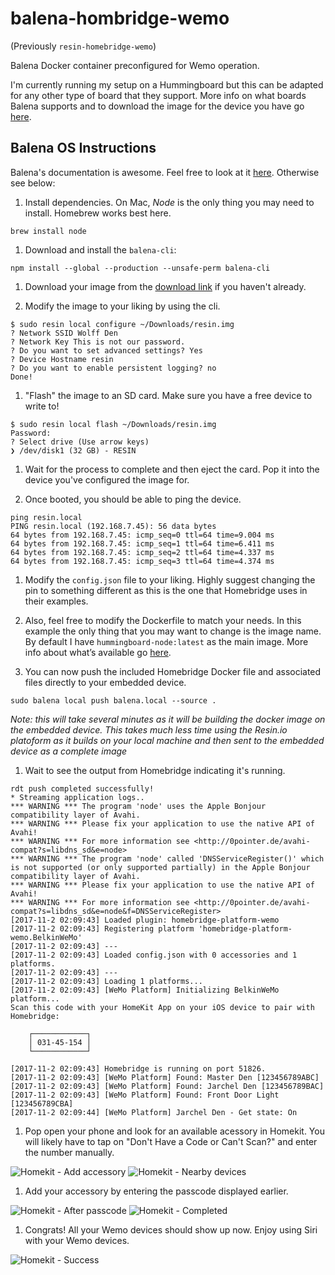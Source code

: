 # balena-hombridge-wemo
(Previously `resin-homebridge-wemo`)

Balena Docker container preconfigured for Wemo operation.

I'm currently running my setup on a Hummingboard but this can be adapted for any other type of board that they support. More info on what boards Balena supports and to download the image for the device you have go [here](https://www.balena.io/os/#download).

## Balena OS Instructions

Balena's documentation is awesome. Feel free to look at it [here](https://www.balena.io/os/docs/raspberrypi3/getting-started/). Otherwise see below:

1. Install dependencies. On Mac, *Node* is the only thing you may need to install. Homebrew works best here.

```
brew install node
```

1. Download and install the `balena-cli`:

```
npm install --global --production --unsafe-perm balena-cli
```

1. Download your image from the [download link](https://www.balena.io/os/#download) if you haven't already.

2. Modify the image to your liking by using the cli.

```
$ sudo resin local configure ~/Downloads/resin.img
? Network SSID Wolff Den
? Network Key This is not our password.
? Do you want to set advanced settings? Yes
? Device Hostname resin
? Do you want to enable persistent logging? no
Done!
```

1. "Flash" the image to an SD card. Make sure you have a free device to write to!

```
$ sudo resin local flash ~/Downloads/resin.img
Password:
? Select drive (Use arrow keys)
❯ /dev/disk1 (32 GB) - RESIN
```

1. Wait for the process to complete and then eject the card. Pop it into the device you've configured the image for.

1. Once booted, you should be able to ping the device.

```
ping resin.local
PING resin.local (192.168.7.45): 56 data bytes
64 bytes from 192.168.7.45: icmp_seq=0 ttl=64 time=9.004 ms
64 bytes from 192.168.7.45: icmp_seq=1 ttl=64 time=6.411 ms
64 bytes from 192.168.7.45: icmp_seq=2 ttl=64 time=4.337 ms
64 bytes from 192.168.7.45: icmp_seq=3 ttl=64 time=4.374 ms
```

1. Modify the `config.json` file to your liking. Highly suggest changing the pin to something different as this is the one that Homebridge uses in their examples.

1. Also, feel free to modify the Dockerfile to match your needs. In this example the only thing that you may want to change is the image name. By default I have `hummingboard-node:latest` as the main image. More info about what’s available go [here](https://docs.balena.io/runtime/resin-base-images/).

1. You can now push the included Homebridge Docker file and associated files directly to your embedded device.

```
sudo balena local push balena.local --source .
```

*Note: this will take several minutes as it will be building the docker image on the embedded device. This takes much less time using the Resin.io platoform as it builds on your local machine and then sent to the embedded device as a complete image*

1. Wait to see the output from Homebridge indicating it's running.

```
rdt push completed successfully!
* Streaming application logs..
*** WARNING *** The program 'node' uses the Apple Bonjour compatibility layer of Avahi.
*** WARNING *** Please fix your application to use the native API of Avahi!
*** WARNING *** For more information see <http://0pointer.de/avahi-compat?s=libdns_sd&e=node>
*** WARNING *** The program 'node' called 'DNSServiceRegister()' which is not supported (or only supported partially) in the Apple Bonjour compatibility layer of Avahi.
*** WARNING *** Please fix your application to use the native API of Avahi!
*** WARNING *** For more information see <http://0pointer.de/avahi-compat?s=libdns_sd&e=node&f=DNSServiceRegister>
[2017-11-2 02:09:43] Loaded plugin: homebridge-platform-wemo
[2017-11-2 02:09:43] Registering platform 'homebridge-platform-wemo.BelkinWeMo'
[2017-11-2 02:09:43] ---
[2017-11-2 02:09:43] Loaded config.json with 0 accessories and 1 platforms.
[2017-11-2 02:09:43] ---
[2017-11-2 02:09:43] Loading 1 platforms...
[2017-11-2 02:09:43] [WeMo Platform] Initializing BelkinWeMo platform...
Scan this code with your HomeKit App on your iOS device to pair with Homebridge:

    ┌────────────┐
    │ 031-45-154 │
    └────────────┘

[2017-11-2 02:09:43] Homebridge is running on port 51826.
[2017-11-2 02:09:43] [WeMo Platform] Found: Master Den [123456789ABC]
[2017-11-2 02:09:43] [WeMo Platform] Found: Jarchel Den [123456789BAC]
[2017-11-2 02:09:43] [WeMo Platform] Found: Front Door Light [123456789CBA]
[2017-11-2 02:09:44] [WeMo Platform] Jarchel Den - Get state: On
```

1. Pop open your phone and look for an available acessory in Homekit. You will likely have to tap on "Don't Have a Code or Can't Scan?" and enter the number manually.

![Homekit - Add accessory](img/IMG_0154.PNG)
![Homekit - Nearby devices](img/IMG_0155.PNG)

1. Add your accessory by entering the passcode displayed earlier.

![Homekit - After passcode](img/IMG_0157.PNG)
![Homekit - Completed](img/IMG_0158.PNG)

1. Congrats! All your Wemo devices should show up now. Enjoy using Siri with your Wemo devices.

![Homekit - Success](img/IMG_0153.PNG)
